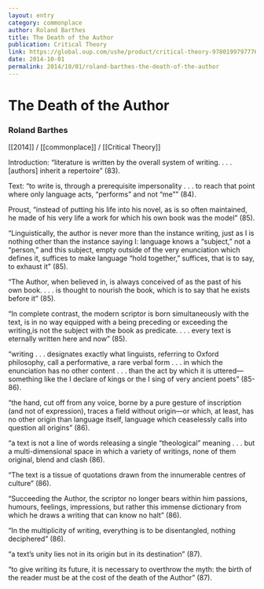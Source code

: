 ```yaml
---
layout: entry
category: commonplace
author: Roland Barthes
title: The Death of the Author
publication: Critical Theory
link: https://global.oup.com/ushe/product/critical-theory-9780199797776
date: 2014-10-01
permalink: 2014/10/01/roland-barthes-the-death-of-the-author
---
```


# The Death of the Author

### Roland Barthes

[[2014]] / [[commonplace]] / [[Critical Theory]]

Introduction: “literature is written by the overall system of writing. . . . [authors] inherit a repertoire” (83). 

Text: “to write is, through a prerequisite impersonality . . . to reach that point where only language acts, “performs” and not “me”” (84).

Proust, “instead of putting his life into his novel, as is so often maintained, he made of his very life a work for which his own book was the model” (85).

“Linguistically, the author is never more than the instance writing, just as I is nothing other than the instance saying I: language knows a “subject,” not a “person,” and this subject, empty outside of the very enunciation which defines it, suffices to make language “hold together,” suffices, that is to say, to exhaust it” (85).

“The Author, when believed in, is always conceived of as the past of his own book. . . . is thought to nourish the book, which is to say that he exists before it” (85).

“In complete contrast, the modern scriptor is born simultaneously with the text, is in no way equipped with a being preceding or exceeding the writing,is not the subject with the book as predicate. . . . every text is eternally written here and now” (85).

“writing . . . designates exactly what linguists, referring to Oxford philosophy, call a performative, a rare verbal form . . . in which the enunciation has no other content . . . than the act by which it is uttered—something like the I declare of kings or the I sing of very ancient poets” (85-86).

“the hand, cut off from any voice, borne by a pure gesture of inscription (and not of expression), traces a field without origin—or which, at least, has no other origin than language itself, language which ceaselessly calls into question all origins” (86).

“a text is not a line of words releasing a single “theological” meaning . . . but a multi-dimensional space in which a variety of writings, none of them original, blend and clash (86).

“The text is a tissue of quotations drawn from the innumerable centres of culture” (86).

“Succeeding the Author, the scriptor no longer bears within him passions, humours, feelings, impressions, but rather this immense dictionary from which he draws a writing that can know no halt” (86).

“In the multiplicity of writing, everything is to be disentangled, nothing deciphered” (86).

“a text’s unity lies not in its origin but in its destination” (87).

“to give writing its future, it is necessary to overthrow the myth: the birth of the reader must be at the cost of the death of the Author” (87).
